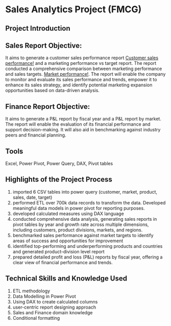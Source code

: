 # Sales Analytics Project (FMCG)
## Project Introduction



## Sales Report Objective:
It aims to generate a customer sales performance report [Customer sales performance!](https://github.com/user-attachments/assets/b4641ccc-2323-4016-b76a-5ac2dd60a7a1) and a marketing performance vs target report. The report conducted a comprehensive comparison between marketing performance and sales targets.  [Market performance!](https://github.com/user-attachments/assets/8030ca44-5ae9-4b80-a957-a6c71eaefc68). The report will enable the company to monitor and evaluate its sales performance and trends, empower it to enhance its sales strategy, and identify potential marketing expansion opportunities based on data-driven analysis.



## Finance Report Objective:
It aims to generate a P&L report by fiscal year and a P&L report by market. The report will enable the evaluation of its financial performance and support decision-making. It will also aid in benchmarking against industry peers and financial planning.


## Tools 
Excel, Power Pivot, Power Query, DAX, Pivot tables

## Highlights of the Project Process
1. imported 6 CSV tables into power query (customer, market, product, sales, date, target)
2. performed ETL over 700k data records to transform the data. Developed meaningful data models in power pivot for reporting purposes.
3. developed calculated measures using DAX language
4. conducted comprehensive data analysis, generating sales reports in pivot tables by year and growth rate across multiple dimensions, including customers, product divisions, markets, and regions.
5. benchmarked sales performance against market targets to identify areas of success and opportunities for improvement
6. identified top-performing and underperforming products and countries and generated product-division level report
7. prepared detailed profit and loss (P&L) reports by fiscal year, offering a clear view of financial performance and trends.


## Technical Skills and Knowledge Used
1. ETL methodology
2. Data Modelling in Power Pivot
3. Using DAX to create calculated columns
4. user-centric report designing approach
5. Sales and Finance domain knowledge
6. Conditional formatting


